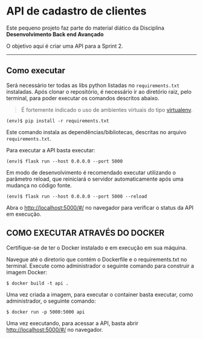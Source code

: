 # API de cadastro de clientes

Este pequeno projeto faz parte do material diático da Disciplina **Desenvolvimento Back end Avançado** 

O objetivo aqui é criar uma API para a Sprint 2.

---
## Como executar 


Será necessário ter todas as libs python listadas no `requirements.txt` instaladas.
Após clonar o repositório, é necessário ir ao diretório raiz, pelo terminal, para poder executar os comandos descritos abaixo.

> É fortemente indicado o uso de ambientes virtuais do tipo [virtualenv](https://virtualenv.pypa.io/en/latest/installation.html).

```
(env)$ pip install -r requirements.txt
```

Este comando instala as dependências/bibliotecas, descritas no arquivo `requirements.txt`.

Para executar a API  basta executar:

```
(env)$ flask run --host 0.0.0.0 --port 5000
```

Em modo de desenvolvimento é recomendado executar utilizando o parâmetro reload, que reiniciará o servidor
automaticamente após uma mudança no código fonte. 

```
(env)$ flask run --host 0.0.0.0 --port 5000 --reload
```

Abra o [http://localhost:5000/#/](http://localhost:5000/#/) no navegador para verificar o status da API em execução.

## COMO EXECUTAR ATRAVÉS DO DOCKER

Certifique-se de ter o Docker instalado e em execução em sua máquina.

Navegue até o diretorio que contém o Dockerfile e o requirements.txt no terminal. Execute como administrador o seguinte comando para construir a imagem Docker:

```
$ docker build -t api .
```

Uma vez criada a imagem, para executar o container basta executar, como administrador, o seguinte comando:

```
$ docker run -p 5000:5000 api
```

Uma vez executando, para acessar a API, basta abrir [http://localhost:5000/#/](http://localhost:5000/#/) no navegador.